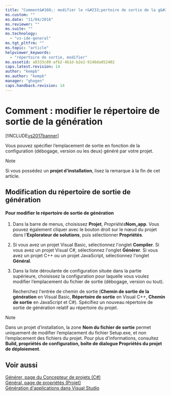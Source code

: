 ```yaml
---
title: "Comment&#160;: modifier le r&#233;pertoire de sortie de la g&#233;n&#233;ration | Microsoft Docs"
ms.custom: ""
ms.date: "11/04/2016"
ms.reviewer: ""
ms.suite: ""
ms.technology: 
  - "vs-ide-general"
ms.tgt_pltfrm: ""
ms.topic: "article"
helpviewer_keywords: 
  - "répertoire de sortie, modifier"
ms.assetid: a8333c89-afb2-4b1d-b2e2-9146da852402
caps.latest.revision: 14
author: "kempb"
ms.author: "kempb"
manager: "ghogen"
caps.handback.revision: 14
---
```

# Comment&#160;: modifier le r&#233;pertoire de sortie de la g&#233;n&#233;ration
[!INCLUDE[vs2017banner](../code-quality/includes/vs2017banner.md)]

Vous pouvez spécifier l’emplacement de sortie en fonction de la configuration \(débogage, version ou les deux\) généré par votre projet.  
  
> [!NOTE]
>  Si vous possédez un **projet d’installation**, lisez la remarque à la fin de cet article.  
  
## Modification du répertoire de sortie de génération  
  
#### Pour modifier le répertoire de sortie de génération  
  
1.  Dans la barre de menus, choisissez **Projet**, *Propriétés***Nom\_app**. Vous pouvez également cliquer avec le bouton droit sur le nœud du projet dans l'**Explorateur de solutions**, puis sélectionner **Propriétés**.  
  
2.  Si vous avez un projet Visual Basic, sélectionnez l'onglet **Compiler**. Si vous avez un projet Visual C\#, sélectionnez l'onglet **Générer**. Si vous avez un projet C\+\+ ou un projet JavaScript, sélectionnez l'onglet **Général**.  
  
3.  Dans la liste déroulante de configuration située dans la partie supérieure, choisissez la configuration pour laquelle vous voulez modifier l’emplacement du fichier de sortie \(débogage, version ou tout\).  
  
     Recherchez l'entrée de chemin de sortie \(**Chemin de sortie de la génération** en Visual Basic, **Répertoire de sortie** en Visual C\+\+, **Chemin de sortie** en JavaScript et C\#\). Spécifiez un nouveau répertoire de sortie de génération relatif au répertoire du projet.  
  
> [!NOTE]
>  Dans un projet d’installation, la zone **Nom du fichier de sortie** permet uniquement de modifier l’emplacement du fichier Setup.exe, et non l’emplacement des fichiers du projet. Pour plus d'informations, consultez **Build, propriétés de configuration, boîte de dialogue Propriétés du projet de déploiement**.  
  
## Voir aussi  
 [Générer, page du Concepteur de projets \(C\#\)](../ide/reference/build-page-project-designer-csharp.md)   
 [Général, page de propriétés \(Projet\)](/visual-cpp/ide/general-property-page-project)   
 [Génération d'applications dans Visual Studio](../ide/compiling-and-building-in-visual-studio.md)
